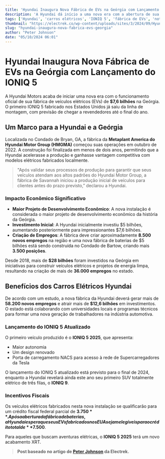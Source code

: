 ```yaml
---
title: 'Hyundai Inaugura Nova Fábrica de EVs na Geórgia com Lançamento do IONIQ 5'
description: 'A Hyundai dá início a uma nova era com a abertura de sua fábrica de $7,6 bilhões na Geórgia, fabricando o IONIQ 5 nos EUA.'
tags: ['Hyundai', 'carros elétricos', 'IONIQ 5', 'fábrica de EVs', 'notícias de carros elétricos']
thumbnail: "https://electrek.co/wp-content/uploads/sites/3/2024/09/Hyundai-US-made-IONIQ-5-1.jpeg?quality=82&strip=all&w=1400"
slug: "hyundai-inaugura-nova-fabrica-evs-georgia"
author: "Peter Johnson"
date: "05/10/2024 06:01"
---
```


# Hyundai Inaugura Nova Fábrica de EVs na Geórgia com Lançamento do IONIQ 5

A Hyundai Motors acaba de iniciar uma nova era com o funcionamento oficial de sua fábrica de veículos elétricos (EVs) de **$7,6 bilhões** na Geórgia. O primeiro IONIQ 5 fabricado nos Estados Unidos já saiu da linha de montagem, com previsão de chegar a revendedores até o final do ano.

## Um Marco para a Hyundai e a Geórgia

Localizada no Condado de Bryan, GA, a fábrica da **Metaplant America do Hyundai Motor Group (HMGMA)** começou suas operações em outubro de 2022. A construção foi finalizada em menos de dois anos, permitindo que a Hyundai acelerasse a produção e ganhasse vantagem competitiva com modelos elétricos fabricados localmente.

> "Após validar seus processos de produção para garantir que seus veículos atendam aos altos padrões do Hyundai Motor Group, a fábrica de Savannah iniciou a produção inicial de veículos para clientes antes do prazo previsto,” declarou a Hyundai.

### Impacto Econômico Significativo

- **Maior Projeto de Desenvolvimento Econômico**: A nova instalação é considerada o maior projeto de desenvolvimento econômico da história da Geórgia.
- **Investimento Inicial**: A Hyundai inicialmente investiu $5 bilhões, aumentando posteriormente para impressionantes $7,6 bilhões.
- **Criação de Empregos**: A fábrica deve criar aproximadamente **8.500 novos empregos** na região e uma nova fábrica de baterias de $5 bilhões está sendo construída no Condado de Bartow, criando mais **3.500 posições**.

Desde 2018, mais de **$28 bilhões** foram investidos na Geórgia em iniciativas para construir veículos elétricos e projetos de energia limpa, resultando na criação de mais de **36.000 empregos** no estado.

## Benefícios dos Carros Elétricos Hyundai

De acordo com um estudo, a nova fábrica da Hyundai deverá gerar mais de **58.200 novos empregos** e atrair mais de **$12,6 bilhões** em investimentos. O estado está colaborando com universidades locais e programas técnicos para formar uma nova geração de trabalhadores na indústria automotiva.

### Lançamento do IONIQ 5 Atualizado

O primeiro veículo produzido é o **IONIQ 5 2025**, que apresenta:
- Maior autonomia
- Um design renovado
- Porta de carregamento NACS para acesso à rede de Supercarregadores da Tesla

O lançamento do IONIQ 5 atualizado está previsto para o final de 2024, enquanto a Hyundai revelará ainda este ano seu primeiro SUV totalmente elétrico de três filas, o **IONIQ 9**.

### Incentivos Fiscais

Os veículos elétricos fabricados nesta nova instalação se qualificarão para um crédito fiscal federal parcial de **$3.750**. Após a abertura da fábrica de baterias, a Hyundai espera que seus EVs fabricados nos EUA sejam elegíveis para o crédito total de **$7.500**. 

Para aqueles que buscam aventuras elétricas, o **IONIQ 5 2025** terá um novo acabamento XRT.

> **Post baseado no artigo de [Peter Johnson](https://electrek.co/2024/10/04/hyundai-opened-massive-new-ev-plant-georgia/) da Electrek.**